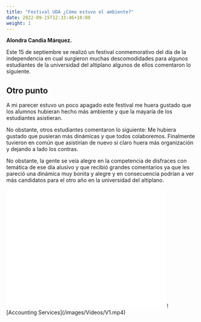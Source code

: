 ```yaml
---
title: "Festival UDA ¿Cómo estuvo el ambiente?"
date: 2022-09-15T12:33:46+10:00
weight: 1
---
```

**Alondra Candia Márquez.**

Este 15 de septiembre se realizó un festival conmemorativo del día de la independencia en cual surgieron muchas descomodidades para algunos estudiantes de la universidad del altiplano algunos de ellos comentaron lo siguiente. 

## Otro punto
A mi parecer estuvo un poco apagado este festival me huera gustado que los alumnos hubieran hecho más ambiente y que la mayaría de los estudiantes asistieran. 

No obstante, otros estudiantes comentaron lo siguiente: Me hubiera gustado que pusieran más dinámicas y que todos colaboremos. Finalmente tuvieron en común que asistirían de nuevo si claro huera más organización y dejando a lado los contras.

No obstante, la gente se veía alegre en la competencia de disfraces con temática de ese día alusivo y que recibió grandes comentarios ya que les pareció una dinámica muy bonita y alegre y en consecuencia podrían a ver más candidatos para el otro año en la universidad del altiplano.

<iframe width="420" height="315" src="/images/Videos/V1.mp4" frameborder="0"></iframe>
![Accounting Services](/images/Videos/V1.mp4)


